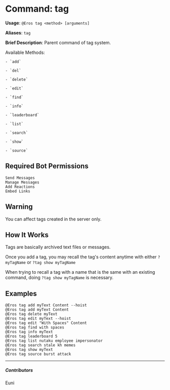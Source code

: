 # Command: tag


**Usage**: `@Eros tag <method> [arguments]`

**Aliases**: `tag`

**Brief Description**: Parent command of tag system.

Available Methods:

	- `add`

	- `del`

	- `delete`

	- `edit`

	- `find`

	- `info`

	- `leaderboard`

	- `list`

	- `search`

	- `show`

	- `source`



## Required Bot Permissions

```
Send Messages
Manage Messages
Add Reactions
Embed Links
```

## Warning


You can affect tags created in the server only.

## How It Works


Tags are basically archived text files or messages.

Once you add a tag, you may recall the tag's content anytime with either `?myTagName` or `?tag show myTagName`

When trying to recall a tag with a name that is the same with an existing command, doing `?tag show myTagName` is necessary.

## Examples

```
@Eros tag add myText Content --hoist
@Eros tag add myText Content
@Eros tag delete myText
@Eros tag edit myText --hoist
@Eros tag edit "With Spaces" Content
@Eros tag find with spaces
@Eros tag info myText
@Eros tag leaderboard 5
@Eros tag list nutaku employee impersonator
@Eros tag search stale kh memes
@Eros tag show myText
@Eros tag source burst attack
```


---

##### Contributors


Euni
